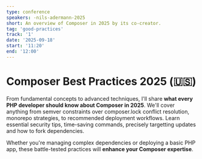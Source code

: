 ```yaml
---
type: conference
speakers: -nils-adermann-2025
short: An overview of Composer in 2025 by its co-creator.
tag: 'good-practices'
track: '1'
date: '2025-09-18'
start: '11:20'
end: '12:00'
---
```


# Composer Best Practices 2025 (🇺🇸)

From fundamental concepts to advanced techniques, I'll share **what every PHP developer should know about Composer in 2025**. We'll cover anything from semver constraints over composer.lock conflict resolution, monorepo strategies, to recommended deployment workflows. Learn essential security tips, time-saving commands, precisely targetting updates and how to fork dependencies.

Whether you're managing complex dependencies or deploying a basic PHP app, these battle-tested practices will **enhance your Composer expertise**.
